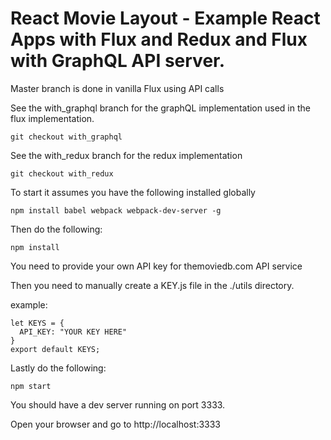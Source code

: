 # React Movie Layout - Example React Apps with Flux and Redux and Flux with GraphQL API server.

Master branch is done in vanilla Flux using API calls

See the with_graphql branch for the graphQL implementation used in the flux implementation.
```
git checkout with_graphql
```

See the with_redux branch for the redux implementation
```
git checkout with_redux
```

To start it assumes you have the following installed globally
```
npm install babel webpack webpack-dev-server -g
```
Then do the following:
```
npm install
```

You need to provide your own API key for themoviedb.com API service

Then you need to manually create a KEY.js file in the ./utils directory.

example:

```
let KEYS = {
  API_KEY: "YOUR KEY HERE"
}
export default KEYS;
```
Lastly do the following:
```
npm start
```
You should have a dev server running on port 3333.

Open your browser and go to http://localhost:3333
